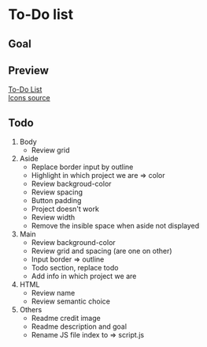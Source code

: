# To-Do list

## Goal


## Preview

[To-Do List](http://127.0.0.1:3000/dist/index.html)  
[Icons source]()

## Todo
1. Body  
    * Review grid
2. Aside      
    * Replace border input by outline
    * Highlight in which project we are => color
    * Review backgroud-color
    * Review spacing
    * Button padding
    * Project doesn't work
    * Review width
    * Remove the insible space when aside not displayed
3. Main
    * Review background-color
    * Review grid and spacing (are one on other)
    * Input border => outline
    * Todo section, replace todo
    * Add info in which project we are
4. HTML
    * Review name
    * Review semantic choice
5. Others
    * Readme credit image
    * Readme description and goal
    * Rename JS file index to => script.js

